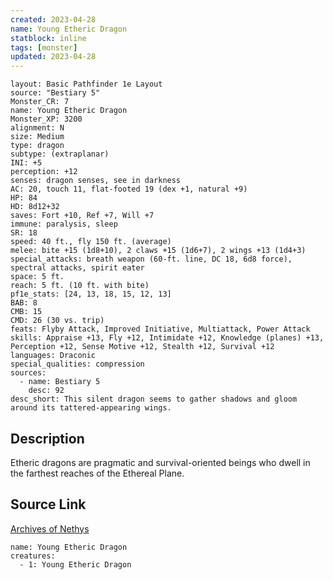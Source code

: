 ```yaml
---
created: 2023-04-28
name: Young Etheric Dragon
statblock: inline
tags: [monster]
updated: 2023-04-28
---
```

```statblock
layout: Basic Pathfinder 1e Layout
source: "Bestiary 5"
Monster_CR: 7
name: Young Etheric Dragon
Monster_XP: 3200
alignment: N
size: Medium
type: dragon
subtype: (extraplanar)
INI: +5
perception: +12
senses: dragon senses, see in darkness
AC: 20, touch 11, flat-footed 19 (dex +1, natural +9)
HP: 84
HD: 8d12+32
saves: Fort +10, Ref +7, Will +7
immune: paralysis, sleep
SR: 18
speed: 40 ft., fly 150 ft. (average)
melee: bite +15 (1d8+10), 2 claws +15 (1d6+7), 2 wings +13 (1d4+3)
special_attacks: breath weapon (60-ft. line, DC 18, 6d8 force), spectral attacks, spirit eater
space: 5 ft.
reach: 5 ft. (10 ft. with bite)
pf1e_stats: [24, 13, 18, 15, 12, 13]
BAB: 8
CMB: 15
CMD: 26 (30 vs. trip)
feats: Flyby Attack, Improved Initiative, Multiattack, Power Attack
skills: Appraise +13, Fly +12, Intimidate +12, Knowledge (planes) +13, Perception +12, Sense Motive +12, Stealth +12, Survival +12
languages: Draconic
special_qualities: compression
sources:
  - name: Bestiary 5
    desc: 92
desc_short: This silent dragon seems to gather shadows and gloom around its tattered-appearing wings.
```
## Description
Etheric dragons are pragmatic and survival-oriented beings who dwell in the farthest reaches of the Ethereal Plane.
## Source Link
[Archives of Nethys](https://aonprd.com/MonsterDisplay.aspx?ItemName=Young%20Etheric%20Dragon)
```encounter-table
name: Young Etheric Dragon
creatures:
  - 1: Young Etheric Dragon
```
